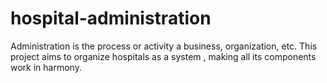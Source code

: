 # hospital-administration

Administration is the process or activity a business, organization, etc.
This project aims to organize hospitals as a system , making all its components work in harmony.


